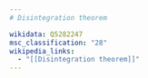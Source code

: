 ```yaml
---
# Disintegration theorem

wikidata: Q5282247
msc_classification: "28"
wikipedia_links:
  - "[[Disintegration theorem]]"
---
```

